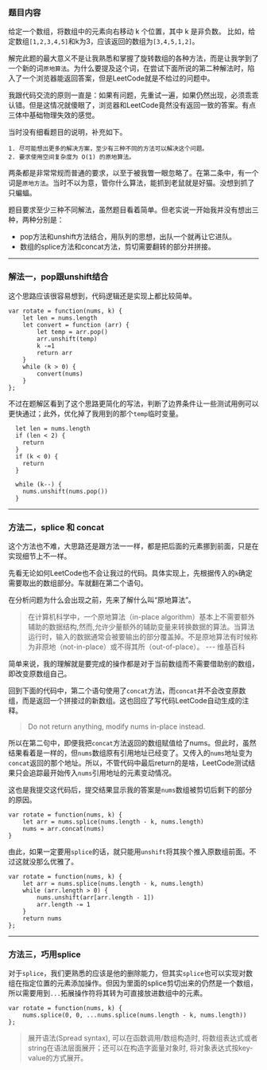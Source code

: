 ### 题目内容
给定一个数组，将数组中的元素向右移动 k 个位置，其中 k 是非负数。
比如，给定数组`[1,2,3,4,5]`和k为3，应该返回的数组为`[3,4,5,1,2]`。

解完此题的最大意义不是让我熟悉和掌握了旋转数组的各种方法，而是让我学到了一个新的词`原地算法`。为什么要提及这个词，在尝试下面所说的第二种解法时，陷入了一个浏览器能返回答案，但是LeetCode就是不给过的问题中。

我跟代码交流的原则一直是：如果有问题，先重试一遍，如果仍然出现，必须乖乖认错。但是这情况就傻眼了，浏览器和LeetCode竟然没有返回一致的答案。有点三体中基础物理失效的感觉。


当时没有细看题目的说明，补充如下。
```
1. 尽可能想出更多的解决方案，至少有三种不同的方法可以解决这个问题。
2. 要求使用空间复杂度为 O(1) 的原地算法。
```
两条都是非常常规而普通的要求，以至于被我瞥一眼忽略了。在第二条中，有一个词是`原地方法`。当时不以为意，管你什么算法，能抓到老鼠就是好猫。没想到抓了只蝙蝠。

题目要求至少三种不同解法，虽然题目看着简单。但老实说一开始我并没有想出三种，两种分别是：
- pop方法和unshift方法结合，用队列的思想，出队一个就再让它进队。
- 数组的splice方法和concat方法，剪切需要翻转的部分并拼接。

---

### 解法一，pop跟unshift结合

这个思路应该很容易想到，代码逻辑还是实现上都比较简单。

```
var rotate = function(nums, k) {
    let len = nums.length
    let convert = function (arr) {
        let temp = arr.pop()
        arr.unshift(temp)
    	k -=1
        return arr
    }
    while (k > 0) {
        convert(nums)
    }
};
```

不过在题解区看到了这个思路更简化的写法，判断了边界条件让一些测试用例可以更快通过；此外，优化掉了我用到的那个`temp`临时变量。
```
  let len = nums.length
  if (len < 2) {
    return
  }
  if (k < 0) {
    return
  }

  while (k--) {
    nums.unshift(nums.pop())  
  }
```

---

### 方法二，splice 和 concat

这个方法也不难，大思路还是跟方法一一样，都是把后面的元素挪到前面，只是在实现细节上不一样。

先看无论如何LeetCode也不会让我过的代码。具体实现上，先根据传入的`k`确定需要取出的数组部分。车就翻在第二个语句。

在分析问题为什么会出现之前，先来了解什么叫“原地算法”。
> 在计算机科学中，一个原地算法（in-place algorithm）基本上不需要额外辅助的数据结构,然而,允许少量额外的辅助变量来转换数据的算法。当算法运行时，输入的数据通常会被要输出的部分覆盖掉。不是原地算法有时候称为非原地（not-in-place）或不得其所（out-of-place）。 --- 维基百科

简单来说，我的理解就是要完成的操作都是对于当前数组而不需要借助别的数组，即改变原数组自己。

回到下面的代码中，第二个语句使用了`concat`方法，而`concat`并不会改变原数组，而是返回一个拼接过的新数组。这也回应了写代码LeetCode自动生成的注释。
> Do not return anything, modify nums in-place instead.

所以在第二句中，即便我把`concat`方法返回的数组赋值给了nums。但此时，虽然结果看着是一样的，但`nums`数组原有引用地址已经变了。又传入的`nums`地址变为`concat`返回的那个地址。所以，不管代码中最后return的是啥，LeetCode测试结果只会追踪最开始传入`nums`引用地址的元素变动情况。

这也是我提交这代码后，提交结果显示我的答案是`nums`数组被剪切后剩下的部分的原因。

```
var rotate = function(nums, k) {
    let arr = nums.splice(nums.length - k, nums.length)
    nums = arr.concat(nums)
}
```
由此，如果一定要用`splice`的话，就只能用`unshift`将其挨个推入原数组前面。不过这就没那么优雅了。
```
var rotate = function(nums, k) {
    let arr = nums.splice(nums.length - k, nums.length)
    while (arr.length > 0) {
        nums.unshift(arr[arr.length - 1])
        arr.length -= 1
    }
    return nums
};
```
---

### 方法三，巧用splice

对于`splice`，我们更熟悉的应该是他的删除能力，但其实`splice`也可以实现对数组在指定位置的元素添加操作。但因为里面的splice剪切出来的仍然是一个数组，所以需要用到`...`拓展操作符将其转为可直接放进数组中的元素。

```
var rotate = function(nums, k) {
    nums.splice(0, 0, ...nums.splice(nums.length - k, nums.length))
};
```

> 展开语法(Spread syntax), 可以在函数调用/数组构造时, 将数组表达式或者string在语法层面展开；还可以在构造字面量对象时, 将对象表达式按key-value的方式展开。